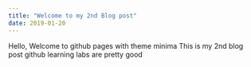 ```yaml
---
title: "Welcome to my 2nd Blog post"
date: 2019-01-20
---
```


Hello, Welcome to github pages with theme minima
This is my 2nd blog post
github learning labs are pretty good
